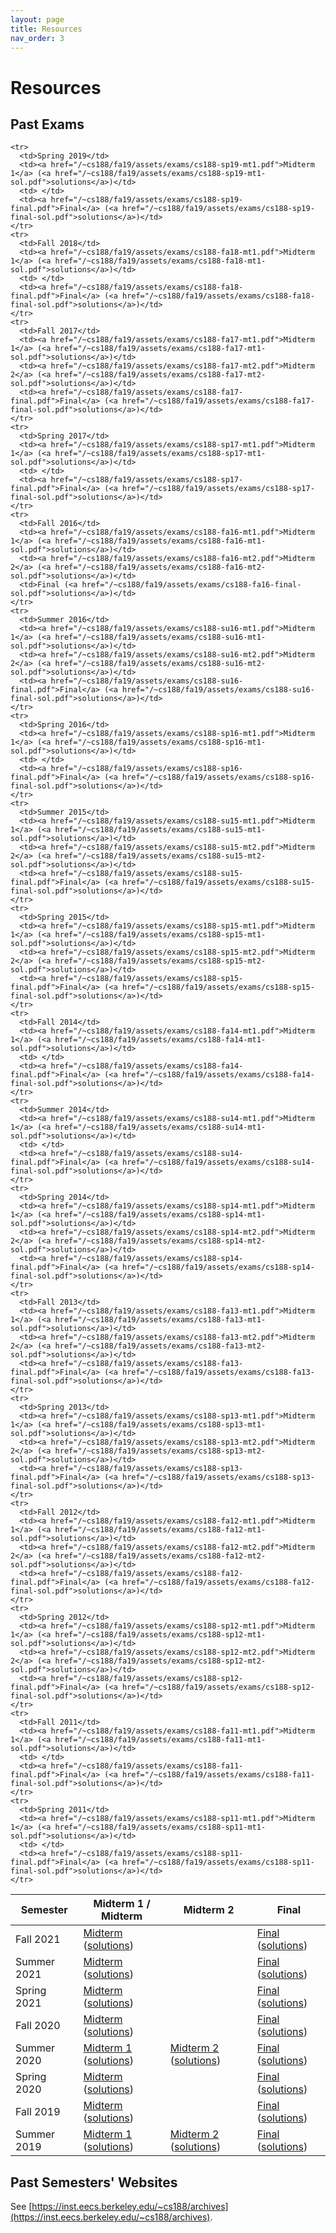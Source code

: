 ```yaml
---
layout: page
title: Resources
nav_order: 3
---
```


# Resources

## Past Exams

<table>
  <thead>
    <tr>
      <th>Semester</th>
      <th>Midterm 1 / Midterm</th>
      <th>Midterm 2</th>
      <th>Final</th>
    </tr>
  </thead>
  <tbody>
    <tr>
      <td>Fall 2021</td>
      <td><a href="/~cs188/sp22/assets/exams/cs188-fa21-mt.pdf">Midterm</a> (<a href="/~cs188/sp22/assets/exams/cs188-fa21-mt-sol.pdf">solutions</a>)</td>
      <td> </td>
      <td><a href="/~cs188/sp22/assets/exams/cs188-fa21-final.pdf">Final</a> (<a href="/~cs188/sp22/assets/exams/cs188-fa21-final-sol.pdf">solutions</a>)</td>
    </tr>
    <tr>
      <td>Summer 2021</td>
      <td><a href="/~cs188/sp22/assets/exams/cs188-su21-mt.pdf">Midterm</a> (<a href="/~cs188/sp22/assets/exams/cs188-su21-mt-sol.pdf">solutions</a>)</td>
      <td> </td>
      <td><a href="/~cs188/sp22/assets/exams/cs188-su21-final.pdf">Final</a> (<a href="/~cs188/sp22/assets/exams/cs188-su21-final-sol.pdf">solutions</a>)</td>
    </tr>
    <tr>
      <td>Spring 2021</td>
      <td><a href="/~cs188/sp22/assets/exams/cs188-sp21-midterm.pdf">Midterm</a> (<a href="/~cs188/sp22/assets/exams/cs188-sp21-midterm-sol.pdf">solutions</a>)</td>
      <td> </td>
      <td><a href="/~cs188/sp22/assets/exams/cs188-sp21-final.pdf">Final</a> (<a href="/~cs188/sp22/assets/exams/cs188-sp21-final-sol.pdf">solutions</a>)</td>
    </tr>
    <tr>
      <td>Fall 2020</td>
      <td><a href="/~cs188/sp22/assets/exams/cs188-fa20-mt.pdf">Midterm</a> (<a href="/~cs188/sp22/assets/exams/cs188-fa20-mt-sol.pdf">solutions</a>)</td>
      <td> </td>
      <td><a href="/~cs188/sp22/assets/exams/cs188-fa20-final.pdf">Final</a> (<a href="/~cs188/sp22/assets/exams/cs188-fa20-final-sol.pdf">solutions</a>)</td>
    </tr>
    <tr>
      <td>Summer 2020</td>
      <td><a href="/~cs188/sp22/assets/exams/cs188-su20-mt1.pdf">Midterm 1</a> (<a href="/~cs188/sp22/assets/exams/cs188-su20-mt1-sol.pdf">solutions</a>)</td>
      <td><a href="/~cs188/sp22/assets/exams/cs188-su20-mt2.pdf">Midterm 2</a> (<a href="/~cs188/sp22/assets/exams/cs188-su20-mt2-sol.pdf">solutions</a>) </td>
      <td><a href="/~cs188/sp22/assets/exams/cs188-su20-final.pdf">Final</a> (<a href="/~cs188/sp22/assets/exams/cs188-su20-final-sol.pdf">solutions</a>)</td>
    </tr>
    <tr>
      <td>Spring 2020</td>
      <td><a href="/~cs188/sp22/assets/exams/cs188-sp20-mt.pdf">Midterm</a> (<a href="/~cs188/sp22/assets/exams/cs188-sp20-mt-sol.pdf">solutions</a>)</td>
      <td> </td>
      <td><a href="/~cs188/sp22/assets/exams/cs188-sp20-final.pdf">Final</a> (<a href="/~cs188/sp22/assets/exams/cs188-sp20-final-sol.pdf">solutions</a>)</td>
    </tr>
    <tr>
      <td>Fall 2019</td>
      <td><a href="/~cs188/sp22/assets/exams/cs188-fa19-mt.pdf">Midterm</a> (<a href="/~cs188/sp22/assets/exams/cs188-fa19-mt-sol.pdf">solutions</a>)</td>
      <td> </td>
      <td><a href="/~cs188/sp22/assets/exams/cs188-fa19-final.pdf">Final</a> (<a href="/~cs188/sp22/assets/exams/cs188-fa19-final-sol.pdf">solutions</a>)</td>
    </tr>
    <tr>
      <td>Summer 2019</td>
      <td><a href="/~cs188/sp22/assets/exams/cs188-su19-mt1.pdf">Midterm 1</a> (<a href="/~cs188/sp22/assets/exams/cs188-su19-mt1-sol.pdf">solutions</a>)</td>
      <td> <a href="/~cs188/sp22/assets/exams/cs188-su19-mt2.pdf">Midterm 2</a> (<a href="/~cs188/sp22/assets/exams/cs188-su19-mt2-sol.pdf">solutions</a>)</td>
      <td><a href="/~cs188/sp22/assets/exams/cs188-su19-final.pdf">Final</a> (<a href="/~cs188/sp22/assets/exams/cs188-su19-final_sol.pdf">solutions</a>)</td>
    </tr>

    <tr>
      <td>Spring 2019</td>
      <td><a href="/~cs188/fa19/assets/exams/cs188-sp19-mt1.pdf">Midterm 1</a> (<a href="/~cs188/fa19/assets/exams/cs188-sp19-mt1-sol.pdf">solutions</a>)</td>
      <td> </td>
      <td><a href="/~cs188/fa19/assets/exams/cs188-sp19-final.pdf">Final</a> (<a href="/~cs188/fa19/assets/exams/cs188-sp19-final-sol.pdf">solutions</a>)</td>
    </tr>
    <tr>
      <td>Fall 2018</td>
      <td><a href="/~cs188/fa19/assets/exams/cs188-fa18-mt1.pdf">Midterm 1</a> (<a href="/~cs188/fa19/assets/exams/cs188-fa18-mt1-sol.pdf">solutions</a>)</td>
      <td> </td>
      <td><a href="/~cs188/fa19/assets/exams/cs188-fa18-final.pdf">Final</a> (<a href="/~cs188/fa19/assets/exams/cs188-fa18-final-sol.pdf">solutions</a>)</td>
    </tr>
    <tr>
      <td>Fall 2017</td>
      <td><a href="/~cs188/fa19/assets/exams/cs188-fa17-mt1.pdf">Midterm 1</a> (<a href="/~cs188/fa19/assets/exams/cs188-fa17-mt1-sol.pdf">solutions</a>)</td>
      <td><a href="/~cs188/fa19/assets/exams/cs188-fa17-mt2.pdf">Midterm 2</a> (<a href="/~cs188/fa19/assets/exams/cs188-fa17-mt2-sol.pdf">solutions</a>)</td>
      <td><a href="/~cs188/fa19/assets/exams/cs188-fa17-final.pdf">Final</a> (<a href="/~cs188/fa19/assets/exams/cs188-fa17-final-sol.pdf">solutions</a>)</td>
    </tr>
    <tr>
      <td>Spring 2017</td>
      <td><a href="/~cs188/fa19/assets/exams/cs188-sp17-mt1.pdf">Midterm 1</a> (<a href="/~cs188/fa19/assets/exams/cs188-sp17-mt1-sol.pdf">solutions</a>)</td>
      <td> </td>
      <td><a href="/~cs188/fa19/assets/exams/cs188-sp17-final.pdf">Final</a> (<a href="/~cs188/fa19/assets/exams/cs188-sp17-final-sol.pdf">solutions</a>)</td>
    </tr>
    <tr>
      <td>Fall 2016</td>
      <td><a href="/~cs188/fa19/assets/exams/cs188-fa16-mt1.pdf">Midterm 1</a> (<a href="/~cs188/fa19/assets/exams/cs188-fa16-mt1-sol.pdf">solutions</a>)</td>
      <td><a href="/~cs188/fa19/assets/exams/cs188-fa16-mt2.pdf">Midterm 2</a> (<a href="/~cs188/fa19/assets/exams/cs188-fa16-mt2-sol.pdf">solutions</a>)</td>
      <td>Final (<a href="/~cs188/fa19/assets/exams/cs188-fa16-final-sol.pdf">solutions</a>)</td>
    </tr>
    <tr>
      <td>Summer 2016</td>
      <td><a href="/~cs188/fa19/assets/exams/cs188-su16-mt1.pdf">Midterm 1</a> (<a href="/~cs188/fa19/assets/exams/cs188-su16-mt1-sol.pdf">solutions</a>)</td>
      <td><a href="/~cs188/fa19/assets/exams/cs188-su16-mt2.pdf">Midterm 2</a> (<a href="/~cs188/fa19/assets/exams/cs188-su16-mt2-sol.pdf">solutions</a>)</td>
      <td><a href="/~cs188/fa19/assets/exams/cs188-su16-final.pdf">Final</a> (<a href="/~cs188/fa19/assets/exams/cs188-su16-final-sol.pdf">solutions</a>)</td>
    </tr>
    <tr>
      <td>Spring 2016</td>
      <td><a href="/~cs188/fa19/assets/exams/cs188-sp16-mt1.pdf">Midterm 1</a> (<a href="/~cs188/fa19/assets/exams/cs188-sp16-mt1-sol.pdf">solutions</a>)</td>
      <td> </td>
      <td><a href="/~cs188/fa19/assets/exams/cs188-sp16-final.pdf">Final</a> (<a href="/~cs188/fa19/assets/exams/cs188-sp16-final-sol.pdf">solutions</a>)</td>
    </tr>
    <tr>
      <td>Summer 2015</td>
      <td><a href="/~cs188/fa19/assets/exams/cs188-su15-mt1.pdf">Midterm 1</a> (<a href="/~cs188/fa19/assets/exams/cs188-su15-mt1-sol.pdf">solutions</a>)</td>
      <td><a href="/~cs188/fa19/assets/exams/cs188-su15-mt2.pdf">Midterm 2</a> (<a href="/~cs188/fa19/assets/exams/cs188-su15-mt2-sol.pdf">solutions</a>)</td>
      <td><a href="/~cs188/fa19/assets/exams/cs188-su15-final.pdf">Final</a> (<a href="/~cs188/fa19/assets/exams/cs188-su15-final-sol.pdf">solutions</a>)</td>
    </tr>
    <tr>
      <td>Spring 2015</td>
      <td><a href="/~cs188/fa19/assets/exams/cs188-sp15-mt1.pdf">Midterm 1</a> (<a href="/~cs188/fa19/assets/exams/cs188-sp15-mt1-sol.pdf">solutions</a>)</td>
      <td><a href="/~cs188/fa19/assets/exams/cs188-sp15-mt2.pdf">Midterm 2</a> (<a href="/~cs188/fa19/assets/exams/cs188-sp15-mt2-sol.pdf">solutions</a>)</td>
      <td><a href="/~cs188/fa19/assets/exams/cs188-sp15-final.pdf">Final</a> (<a href="/~cs188/fa19/assets/exams/cs188-sp15-final-sol.pdf">solutions</a>)</td>
    </tr>
    <tr>
      <td>Fall 2014</td>
      <td><a href="/~cs188/fa19/assets/exams/cs188-fa14-mt1.pdf">Midterm 1</a> (<a href="/~cs188/fa19/assets/exams/cs188-fa14-mt1-sol.pdf">solutions</a>)</td>
      <td> </td>
      <td><a href="/~cs188/fa19/assets/exams/cs188-fa14-final.pdf">Final</a> (<a href="/~cs188/fa19/assets/exams/cs188-fa14-final-sol.pdf">solutions</a>)</td>
    </tr>
    <tr>
      <td>Summer 2014</td>
      <td><a href="/~cs188/fa19/assets/exams/cs188-su14-mt1.pdf">Midterm 1</a> (<a href="/~cs188/fa19/assets/exams/cs188-su14-mt1-sol.pdf">solutions</a>)</td>
      <td> </td>
      <td><a href="/~cs188/fa19/assets/exams/cs188-su14-final.pdf">Final</a> (<a href="/~cs188/fa19/assets/exams/cs188-su14-final-sol.pdf">solutions</a>)</td>
    </tr>
    <tr>
      <td>Spring 2014</td>
      <td><a href="/~cs188/fa19/assets/exams/cs188-sp14-mt1.pdf">Midterm 1</a> (<a href="/~cs188/fa19/assets/exams/cs188-sp14-mt1-sol.pdf">solutions</a>)</td>
      <td><a href="/~cs188/fa19/assets/exams/cs188-sp14-mt2.pdf">Midterm 2</a> (<a href="/~cs188/fa19/assets/exams/cs188-sp14-mt2-sol.pdf">solutions</a>)</td>
      <td><a href="/~cs188/fa19/assets/exams/cs188-sp14-final.pdf">Final</a> (<a href="/~cs188/fa19/assets/exams/cs188-sp14-final-sol.pdf">solutions</a>)</td>
    </tr>
    <tr>
      <td>Fall 2013</td>
      <td><a href="/~cs188/fa19/assets/exams/cs188-fa13-mt1.pdf">Midterm 1</a> (<a href="/~cs188/fa19/assets/exams/cs188-fa13-mt1-sol.pdf">solutions</a>)</td>
      <td><a href="/~cs188/fa19/assets/exams/cs188-fa13-mt2.pdf">Midterm 2</a> (<a href="/~cs188/fa19/assets/exams/cs188-fa13-mt2-sol.pdf">solutions</a>)</td>
      <td><a href="/~cs188/fa19/assets/exams/cs188-fa13-final.pdf">Final</a> (<a href="/~cs188/fa19/assets/exams/cs188-fa13-final-sol.pdf">solutions</a>)</td>
    </tr>
    <tr>
      <td>Spring 2013</td>
      <td><a href="/~cs188/fa19/assets/exams/cs188-sp13-mt1.pdf">Midterm 1</a> (<a href="/~cs188/fa19/assets/exams/cs188-sp13-mt1-sol.pdf">solutions</a>)</td>
      <td><a href="/~cs188/fa19/assets/exams/cs188-sp13-mt2.pdf">Midterm 2</a> (<a href="/~cs188/fa19/assets/exams/cs188-sp13-mt2-sol.pdf">solutions</a>)</td>
      <td><a href="/~cs188/fa19/assets/exams/cs188-sp13-final.pdf">Final</a> (<a href="/~cs188/fa19/assets/exams/cs188-sp13-final-sol.pdf">solutions</a>)</td>
    </tr>
    <tr>
      <td>Fall 2012</td>
      <td><a href="/~cs188/fa19/assets/exams/cs188-fa12-mt1.pdf">Midterm 1</a> (<a href="/~cs188/fa19/assets/exams/cs188-fa12-mt1-sol.pdf">solutions</a>)</td>
      <td><a href="/~cs188/fa19/assets/exams/cs188-fa12-mt2.pdf">Midterm 2</a> (<a href="/~cs188/fa19/assets/exams/cs188-fa12-mt2-sol.pdf">solutions</a>)</td>
      <td><a href="/~cs188/fa19/assets/exams/cs188-fa12-final.pdf">Final</a> (<a href="/~cs188/fa19/assets/exams/cs188-fa12-final-sol.pdf">solutions</a>)</td>
    </tr>
    <tr>
      <td>Spring 2012</td>
      <td><a href="/~cs188/fa19/assets/exams/cs188-sp12-mt1.pdf">Midterm 1</a> (<a href="/~cs188/fa19/assets/exams/cs188-sp12-mt1-sol.pdf">solutions</a>)</td>
      <td><a href="/~cs188/fa19/assets/exams/cs188-sp12-mt2.pdf">Midterm 2</a> (<a href="/~cs188/fa19/assets/exams/cs188-sp12-mt2-sol.pdf">solutions</a>)</td>
      <td><a href="/~cs188/fa19/assets/exams/cs188-sp12-final.pdf">Final</a> (<a href="/~cs188/fa19/assets/exams/cs188-sp12-final-sol.pdf">solutions</a>)</td>
    </tr>
    <tr>
      <td>Fall 2011</td>
      <td><a href="/~cs188/fa19/assets/exams/cs188-fa11-mt1.pdf">Midterm 1</a> (<a href="/~cs188/fa19/assets/exams/cs188-fa11-mt1-sol.pdf">solutions</a>)</td>
      <td> </td>
      <td><a href="/~cs188/fa19/assets/exams/cs188-fa11-final.pdf">Final</a> (<a href="/~cs188/fa19/assets/exams/cs188-fa11-final-sol.pdf">solutions</a>)</td>
    </tr>
    <tr>
      <td>Spring 2011</td>
      <td><a href="/~cs188/fa19/assets/exams/cs188-sp11-mt1.pdf">Midterm 1</a> (<a href="/~cs188/fa19/assets/exams/cs188-sp11-mt1-sol.pdf">solutions</a>)</td>
      <td> </td>
      <td><a href="/~cs188/fa19/assets/exams/cs188-sp11-final.pdf">Final</a> (<a href="/~cs188/fa19/assets/exams/cs188-sp11-final-sol.pdf">solutions</a>)</td>
    </tr>
  </tbody>
</table>

## Past Semesters' Websites

See [https://inst.eecs.berkeley.edu/~cs188/archives](https://inst.eecs.berkeley.edu/~cs188/archives).